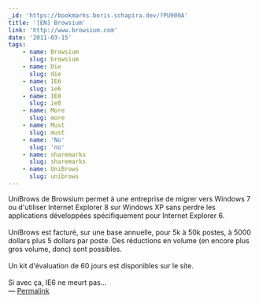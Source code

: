 ```yaml
---
_id: 'https://bookmarks.boris.schapira.dev/?PU909A'
title: '[EN] Browsium'
link: 'http://www.browsium.com'
date: '2011-03-15'
tags:
    - name: Browsium
      slug: browsium
    - name: Die
      slug: die
    - name: IE6
      slug: ie6
    - name: IE8
      slug: ie8
    - name: More
      slug: more
    - name: Must
      slug: must
    - name: 'No'
      slug: 'no'
    - name: sharemarks
      slug: sharemarks
    - name: UniBrows
      slug: unibrows
---
```


UniBrows de Browsium permet à une entreprise de migrer vers Windows 7 ou
d'utiliser Internet Explorer 8 sur Windows XP sans perdre les applications
développées spécifiquement pour Internet Explorer 6. <br /> <br /> UniBrows est
facturé, sur une base annuelle, pour 5k à 50k postes, à 5000 dollars plus 5
dollars par poste. Des réductions en volume (en encore plus gros volume, donc)
sont possibles.<br /> <br /> Un kit d'évaluation de 60 jours est disponibles
sur le site.<br /> <br /> Si avec ça, IE6 ne meurt pas... <br>&#8212;
<a href="https://bookmarks.boris.schapira.dev/?PU909A" title="Permalink">Permalink</a>
